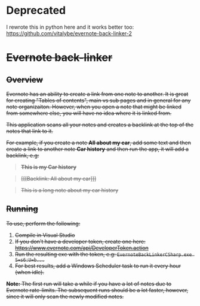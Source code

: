 # Deprecated

I rewrote this in python here and it works better too: https://github.com/vitalybe/evernote-back-linker-2

# ~~Evernote back-linker~~

## ~~Overview~~

~~Evernote has an ability to create a link from one note to another. It is great for creating "Tables of contents", main vs sub pages and in general for any note organizaiton. However, when you open a note that might be linked from somewhere else, you will have no idea where it is linked from.~~

~~This application scans all your notes and creates a backlink at the top of the notes that link to it.~~

~~For example, if you create a note **All about my car**, add some text and then create a link to another note **Car history** and then run the app, it will add a backlink, e.g:~~

> ~~**This is my Car history**~~
  
> ~~[[[Backlink: All about my car]]]~~

> ~~This is a long note about my car history~~

## ~~Running~~

~~To use, perform the following:~~

1. ~~Compile in Visual Studio~~
2. ~~If you don't have a developer token, create one here: https://www.evernote.com/api/DeveloperToken.action~~
3. ~~Run the resulting exe with the token, e.g: `EvernoteBackLinkerCSharp.exe S=s6:U=b...`~~
4. ~~For best results, add a Windows Scheduler task to run it every hour (when idle).~~

~~**Note:** The first run will take a while if you have a lot of notes due to Evernote rate-limits. The subsequent runs should be a lot faster, however, since it will only scan the newly modified notes.~~
